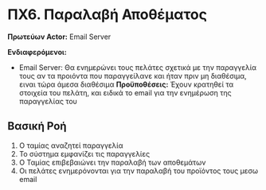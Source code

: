# ΠΧ6. Παραλαβή Αποθέματος

**Πρωτεύων Actor:** Email Server

**Ενδιαφερόμενοι:** 
- Email Server: Θα ενημερώνει τους πελάτες σχετικά με την παραγγελία τους αν τα προιόντα που παραγγείλανε και ήταν πριν μη διαθέσιμα, ειναι τώρα άμεσα διαθέσιμα
**Προϋποθέσεις:** Έχουν κρατηθεί τα στοιχεία του πελάτη, και ειδικά το email για την ενημέρωση της παραγγελίας του

## Βασική Ροή

1. Ο ταμίας αναζητεί παραγγελία
2. Το σύστημα εμφανίζει τις παραγγελίες
3. Ο Ταμίας επιβεβαιώνει την παραλαβή των αποθεμάτων
4. Οι πελάτες ενημερόνονται για την παραλαβή του προϊόντος τους μεσω email
